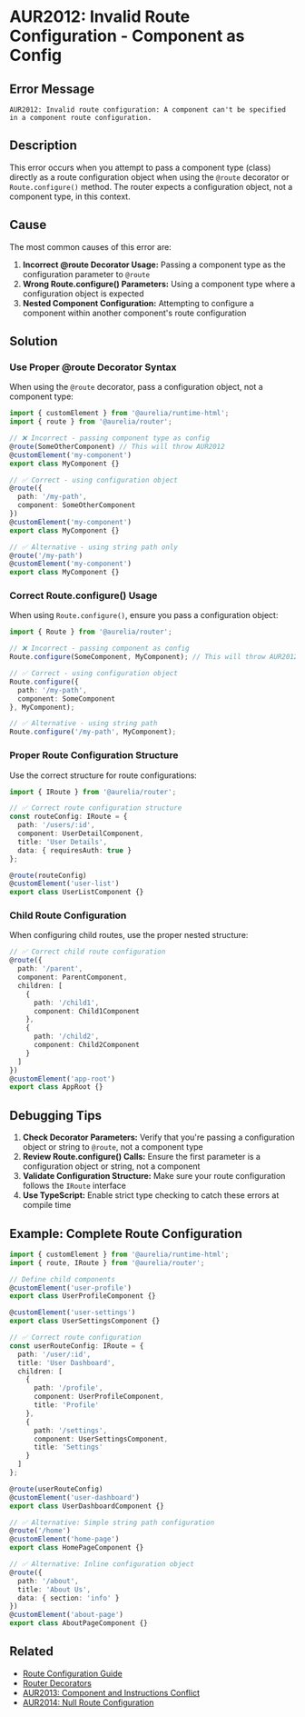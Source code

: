 # AUR2012: Invalid Route Configuration - Component as Config

## Error Message

`AUR2012: Invalid route configuration: A component can't be specified in a component route configuration.`

## Description

This error occurs when you attempt to pass a component type (class) directly as a route configuration object when using the `@route` decorator or `Route.configure()` method. The router expects a configuration object, not a component type, in this context.

## Cause

The most common causes of this error are:

1. **Incorrect @route Decorator Usage:** Passing a component type as the configuration parameter to `@route`
2. **Wrong Route.configure() Parameters:** Using a component type where a configuration object is expected
3. **Nested Component Configuration:** Attempting to configure a component within another component's route configuration

## Solution

### Use Proper @route Decorator Syntax

When using the `@route` decorator, pass a configuration object, not a component type:

```typescript
import { customElement } from '@aurelia/runtime-html';
import { route } from '@aurelia/router';

// ❌ Incorrect - passing component type as config
@route(SomeOtherComponent) // This will throw AUR2012
@customElement('my-component')
export class MyComponent {}

// ✅ Correct - using configuration object
@route({
  path: '/my-path',
  component: SomeOtherComponent
})
@customElement('my-component')
export class MyComponent {}

// ✅ Alternative - using string path only
@route('/my-path')
@customElement('my-component')
export class MyComponent {}
```

### Correct Route.configure() Usage

When using `Route.configure()`, ensure you pass a configuration object:

```typescript
import { Route } from '@aurelia/router';

// ❌ Incorrect - passing component as config
Route.configure(SomeComponent, MyComponent); // This will throw AUR2012

// ✅ Correct - using configuration object
Route.configure({
  path: '/my-path',
  component: SomeComponent
}, MyComponent);

// ✅ Alternative - using string path
Route.configure('/my-path', MyComponent);
```

### Proper Route Configuration Structure

Use the correct structure for route configurations:

```typescript
import { IRoute } from '@aurelia/router';

// ✅ Correct route configuration structure
const routeConfig: IRoute = {
  path: '/users/:id',
  component: UserDetailComponent,
  title: 'User Details',
  data: { requiresAuth: true }
};

@route(routeConfig)
@customElement('user-list')
export class UserListComponent {}
```

### Child Route Configuration

When configuring child routes, use the proper nested structure:

```typescript
// ✅ Correct child route configuration
@route({
  path: '/parent',
  component: ParentComponent,
  children: [
    {
      path: '/child1',
      component: Child1Component
    },
    {
      path: '/child2',
      component: Child2Component
    }
  ]
})
@customElement('app-root')
export class AppRoot {}
```

## Debugging Tips

1. **Check Decorator Parameters:** Verify that you're passing a configuration object or string to `@route`, not a component type
2. **Review Route.configure() Calls:** Ensure the first parameter is a configuration object or string, not a component
3. **Validate Configuration Structure:** Make sure your route configuration follows the `IRoute` interface
4. **Use TypeScript:** Enable strict type checking to catch these errors at compile time

## Example: Complete Route Configuration

```typescript
import { customElement } from '@aurelia/runtime-html';
import { route, IRoute } from '@aurelia/router';

// Define child components
@customElement('user-profile')
export class UserProfileComponent {}

@customElement('user-settings')
export class UserSettingsComponent {}

// ✅ Correct route configuration
const userRouteConfig: IRoute = {
  path: '/user/:id',
  title: 'User Dashboard',
  children: [
    {
      path: '/profile',
      component: UserProfileComponent,
      title: 'Profile'
    },
    {
      path: '/settings',
      component: UserSettingsComponent,
      title: 'Settings'
    }
  ]
};

@route(userRouteConfig)
@customElement('user-dashboard')
export class UserDashboardComponent {}

// ✅ Alternative: Simple string path configuration
@route('/home')
@customElement('home-page')
export class HomePageComponent {}

// ✅ Alternative: Inline configuration object
@route({
  path: '/about',
  title: 'About Us',
  data: { section: 'info' }
})
@customElement('about-page')
export class AboutPageComponent {}
```

## Related

- [Route Configuration Guide](../../routing/)
- [Router Decorators](../../routing/)
- [AUR2013: Component and Instructions Conflict](./aur2013.md)
- [AUR2014: Null Route Configuration](./aur2014.md)
